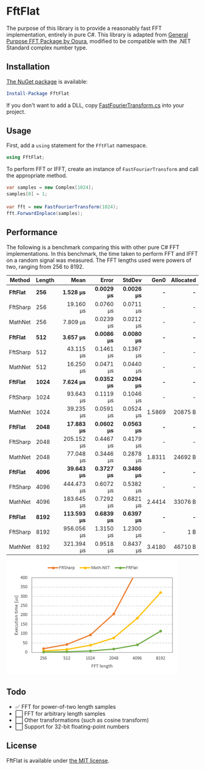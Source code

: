 # FftFlat

The purpose of this library is to provide a reasonably fast FFT implementation, entirely in pure C#.
This library is adapted from [General Purpose FFT Package by Ooura](https://www.kurims.kyoto-u.ac.jp/~ooura/fft.html), modified to be compatible with the .NET Standard complex number type.



## Installation

[The NuGet package](https://www.nuget.org/packages/FftFlat) is available:

```ps1
Install-Package FftFlat
```

If you don't want to add a DLL, copy [FastFourierTransform.cs](https://github.com/sinshu/fftflat/blob/main/FftFlat/FastFourierTransform.cs) into your project.



## Usage

First, add a `using` statement for the `FftFlat` namespace.

```cs
using FftFlat;
```

To perform FFT or IFFT, create an instance of `FastFourierTransform` and call the appropriate method.

```cs
var samples = new Complex[1024];
samples[0] = 1;

var fft = new FastFourierTransform(1024);
fft.ForwardInplace(samples);
```



## Performance

The following is a benchmark comparing this with other pure C# FFT implementations. In this benchmark, the time taken to perform FFT and IFFT on a random signal was measured. The FFT lengths used were powers of two, ranging from 256 to 8192.

| Method   | Length | Mean       | Error     | StdDev    | Gen0   | Allocated |
|--------- |------- |-----------:|----------:|----------:|-------:|----------:|
| **FftFlat**  | **256**    |   **1.528 μs** | **0.0029 μs** | **0.0026 μs** |      **-** |         **-** |
| FftSharp | 256    |  19.160 μs | 0.0760 μs | 0.0711 μs |      - |         - |
| MathNet  | 256    |   7.809 μs | 0.0239 μs | 0.0212 μs |      - |         - |
| **FftFlat**  | **512**    |   **3.657 μs** | **0.0086 μs** | **0.0080 μs** |      **-** |         **-** |
| FftSharp | 512    |  43.115 μs | 0.1461 μs | 0.1367 μs |      - |         - |
| MathNet  | 512    |  16.250 μs | 0.0471 μs | 0.0440 μs |      - |         - |
| **FftFlat**  | **1024**   |   **7.624 μs** | **0.0352 μs** | **0.0294 μs** |      **-** |         **-** |
| FftSharp | 1024   |  93.643 μs | 0.1119 μs | 0.1046 μs |      - |         - |
| MathNet  | 1024   |  39.235 μs | 0.0591 μs | 0.0524 μs | 1.5869 |   20875 B |
| **FftFlat**  | **2048**   |  **17.883 μs** | **0.0602 μs** | **0.0563 μs** |      **-** |         **-** |
| FftSharp | 2048   | 205.152 μs | 0.4467 μs | 0.4179 μs |      - |         - |
| MathNet  | 2048   |  77.048 μs | 0.3446 μs | 0.2878 μs | 1.8311 |   24692 B |
| **FftFlat**  | **4096**   |  **39.643 μs** | **0.3727 μs** | **0.3486 μs** |      **-** |         **-** |
| FftSharp | 4096   | 444.473 μs | 0.6072 μs | 0.5382 μs |      - |         - |
| MathNet  | 4096   | 183.645 μs | 0.7292 μs | 0.6821 μs | 2.4414 |   33076 B |
| **FftFlat**  | **8192**   | **113.593 μs** | **0.6839 μs** | **0.6397 μs** |      **-** |         **-** |
| FftSharp | 8192   | 956.056 μs | 1.3150 μs | 1.2300 μs |      - |       1 B |
| MathNet  | 8192   | 321.394 μs | 0.9518 μs | 0.8437 μs | 3.4180 |   46710 B |

![A graphical plot of the table above.](plot.png)



## Todo

* ✅ FFT for power-of-two length samples
* ⬜ FFT for arbitrary length samples
* ⬜ Other transformations (such as cosine transform)
* ⬜ Support for 32-bit floating-point numbers



## License

FftFlat is available under [the MIT license](LICENSE.md).
